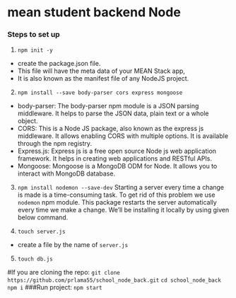 # mean student backend Node
### Steps to set up

1. `npm init -y`
- create the package.json file. 
- This file will have the meta data of your MEAN Stack app, 
- It is also known as the manifest file of any NodeJS project.

2. `npm install --save body-parser cors express mongoose`
- body-parser: The body-parser npm module is a JSON parsing middleware. 
It helps to parse the JSON data, plain text or a whole object.
- CORS: This is a Node JS package, also known as the express js middleware. 
It allows enabling CORS with multiple options. It is available through the npm registry.
- Express.js: Express js is a free open source Node js web application framework. 
It helps in creating web applications and RESTful APIs.
- Mongoose: Mongoose is a MongoDB ODM for Node. 
It allows you to interact with MongoDB database.

3. `npm install nodemon --save-dev`
Starting a server every time a change is made is a time-consuming task. 
To get rid of this problem we use `nodemon` npm module. 
This package restarts the server automatically every time we make a change. 
We’ll be installing it locally by using given below command.

4. `touch server.js`
- create a file by the name of `server.js`

5. `touch db.js`

#If you are cloning the repo:
`git clone https://github.com/prlama55/school_node_back.git`
`cd school_node_back`
`npm i`
###Run project: `npm start`
